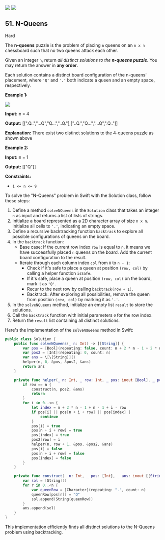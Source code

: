 [![](https://img.shields.io/github/stars/LeetCode-in-Swift/LeetCode-in-Swift?label=Stars&style=flat-square)](https://github.com/LeetCode-in-Swift/LeetCode-in-Swift)
[![](https://img.shields.io/github/forks/LeetCode-in-Swift/LeetCode-in-Swift?label=Fork%20me%20on%20GitHub%20&style=flat-square)](https://github.com/LeetCode-in-Swift/LeetCode-in-Swift/fork)

## 51\. N-Queens

Hard

The **n-queens** puzzle is the problem of placing `n` queens on an `n x n` chessboard such that no two queens attack each other.

Given an integer `n`, return _all distinct solutions to the **n-queens puzzle**_. You may return the answer in **any order**.

Each solution contains a distinct board configuration of the n-queens' placement, where `'Q'` and `'.'` both indicate a queen and an empty space, respectively.

**Example 1:**

![](https://assets.leetcode.com/uploads/2020/11/13/queens.jpg)

**Input:** n = 4

**Output:** [[".Q..","...Q","Q...","..Q."],["..Q.","Q...","...Q",".Q.."]]

**Explanation:** There exist two distinct solutions to the 4-queens puzzle as shown above 

**Example 2:**

**Input:** n = 1

**Output:** [["Q"]] 

**Constraints:**

*   `1 <= n <= 9`

To solve the "N-Queens" problem in Swift with the Solution class, follow these steps:

1. Define a method `solveNQueens` in the `Solution` class that takes an integer `n` as input and returns a list of lists of strings.
2. Initialize a board represented as a 2D character array of size `n x n`. Initialize all cells to `'.'`, indicating an empty space.
3. Define a recursive backtracking function `backtrack` to explore all possible configurations of queens on the board.
4. In the `backtrack` function:
   - Base case: If the current row index `row` is equal to `n`, it means we have successfully placed `n` queens on the board. Add the current board configuration to the result.
   - Iterate through each column index `col` from `0` to `n - 1`:
     - Check if it's safe to place a queen at position `(row, col)` by calling a helper function `isSafe`.
     - If it's safe, place a queen at position `(row, col)` on the board, mark it as `'Q'`.
     - Recur to the next row by calling `backtrack(row + 1)`.
     - Backtrack: After exploring all possibilities, remove the queen from position `(row, col)` by marking it as `'.'`.
5. In the `solveNQueens` method, initialize an empty list `result` to store the solutions.
6. Call the `backtrack` function with initial parameters `0` for the row index.
7. Return the `result` list containing all distinct solutions.

Here's the implementation of the `solveNQueens` method in Swift:

```swift
public class Solution {
    public func solveNQueens(_ n: Int) -> [[String]] {
        var pos = [Bool](repeating: false, count: n + 2 * n - 1 + 2 * n - 1)
        var pos2 = [Int](repeating: 0, count: n)
        var ans = \[\[String]]()
        helper(n, 0, &pos, &pos2, &ans)
        return ans
    }

    private func helper(_ n: Int, _ row: Int, _ pos: inout [Bool], _ pos2: inout [Int], _ ans: inout [[String]]) {
        if row == n {
            construct(n, pos2, &ans)
            return
        }
        for i in 0..<n {
            let index = n + 2 * n - 1 + n - 1 + i - row
            if pos[i] || pos[n + i + row] || pos[index] {
                continue
            }
            pos[i] = true
            pos[n + i + row] = true
            pos[index] = true
            pos2[row] = i
            helper(n, row + 1, &pos, &pos2, &ans)
            pos[i] = false
            pos[n + i + row] = false
            pos[index] = false
        }
    }

    private func construct(_ n: Int, _ pos: [Int], _ ans: inout [[String]]) {
        var sol = [String]()
        for r in 0..<n {
            var queenRow = [Character](repeating: ".", count: n)
            queenRow[pos[r]] = "Q"
            sol.append(String(queenRow))
        }
        ans.append(sol)
    }
}
```

This implementation efficiently finds all distinct solutions to the N-Queens problem using backtracking.